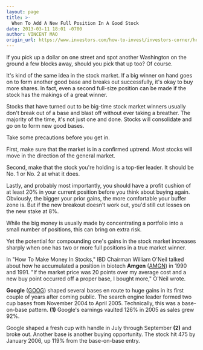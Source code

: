 ```yaml
---
layout: page
title: >-
  When To Add A New Full Position In A Good Stock
date: 2013-03-11 18:01 -0700
author: VINCENT MAO
origin_url: https://www.investors.com/how-to-invest/investors-corner/how-to-buy-stocks-4/
---
```


If you pick up a dollar on one street and spot another Washington on the ground a few blocks away, should you pick that up too? Of course.

It's kind of the same idea in the stock market. If a big winner on hand goes on to form another good base and breaks out successfully, it's okay to buy more shares. In fact, even a second full-size position can be made if the stock has the makings of a great winner.

Stocks that have turned out to be big-time stock market winners usually don't break out of a base and blast off without ever taking a breather. The majority of the time, it's not just one and done. Stocks will consolidate and go on to form new good bases.

Take some precautions before you get in.

First, make sure that the market is in a confirmed uptrend. Most stocks will move in the direction of the general market.

Second, make that the stock you're holding is a top-tier leader. It should be No. 1 or No. 2 at what it does.

Lastly, and probably most importantly, you should have a profit cushion of at least 20% in your current position before you think about buying again. Obviously, the bigger your prior gains, the more comfortable your buffer zone is. But if the new breakout doesn't work out, you'd still cut losses on the new stake at 8%.

While the big money is usually made by concentrating a portfolio into a small number of positions, this can bring on extra risk.

Yet the potential for compounding one's gains in the stock market increases sharply when one has two or more full positions in a true market winner.

In "How To Make Money In Stocks," IBD Chairman William O'Neil talked about how he accumulated a position in biotech **Amgen** ([AMGN](https://research.investors.com/quote.aspx?symbol=AMGN)) in 1990 and 1991. "If the market price was 20 points over my average cost and a new buy point occurred off a proper base, I bought more," O'Neil wrote.

**Google** ([GOOG](https://research.investors.com/quote.aspx?symbol=GOOG)) shaped several bases en route to huge gains in its first couple of years after coming public. The search engine leader formed two cup bases from November 2004 to April 2005. Technically, this was a base-on-base pattern. **(1)** Google's earnings vaulted 126% in 2005 as sales grew 92%.

Google shaped a fresh cup with handle in July through September **(2)** and broke out. Another base is another buying opportunity. The stock hit 475 by January 2006, up 119% from the base-on-base entry.
